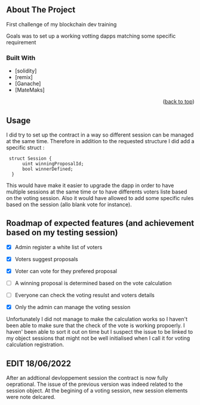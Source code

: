 ## About The Project

First challenge of my blockchain dev training

Goals was to set up a working votting dapps matching some specific requirement


### Built With

* [solidity]
* [remix]
* [Ganache]
* [MateMaks]


<p align="right">(<a href="#top">back to top</a>)</p>




## Usage

I did try to set up the contract in a way so different session can be managed at the same time. Therefore in addition to the requested structure I did add a specific struct :
```
 struct Session {
      uint winningProposalId;
      bool winnerDefined;
  }
  ```
 
 This would have make it easier to upgrade the dapp in order to have multiple sessions at the same time or to have differents voters liste based on the voting session.
 Also it would have allowed to add some specific rules based on the session (allo blank vote for instance).


## Roadmap of expected features (and achievement based on my testing session)

- [x] Admin register a white list of voters
- [x] Voters suggest proposals
- [x] Voter can vote for they prefered proposal
- [ ] A winning proposal is determined based on the vote calculation
- [ ] Everyone can check the voting resulst and voters details
- [x] Only the admin can manage the voting session


Unfortunately I did not manage to make the calculation works so I haven't been able to make sure that the check of the vote is working propoerly.
I haven' been able to sort it out on time but I suspect the issue to be linked to my object sessions that might not be well initialised when I call it for voting calculation registration.

## EDIT 18/06/2022
After an addtional devloppement session the contract is now fully oeprational.
The issue of the previous version was indeed related to the session object. At the begining of a voting session, new session elements were note delcared.





